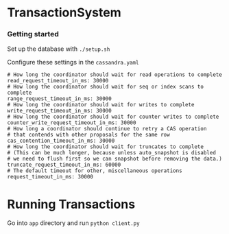 # TransactionSystem

### Getting started

Set up the database with `./setup.sh`


Configure these settings in the `cassandra.yaml`

```
# How long the coordinator should wait for read operations to complete
read_request_timeout_in_ms: 30000
# How long the coordinator should wait for seq or index scans to complete
range_request_timeout_in_ms: 30000
# How long the coordinator should wait for writes to complete
write_request_timeout_in_ms: 30000
# How long the coordinator should wait for counter writes to complete
counter_write_request_timeout_in_ms: 30000
# How long a coordinator should continue to retry a CAS operation
# that contends with other proposals for the same row
cas_contention_timeout_in_ms: 30000
# How long the coordinator should wait for truncates to complete
# (This can be much longer, because unless auto_snapshot is disabled
# we need to flush first so we can snapshot before removing the data.)
truncate_request_timeout_in_ms: 60000
# The default timeout for other, miscellaneous operations
request_timeout_in_ms: 30000
```

# Running Transactions

Go into `app` directory and run `python client.py`